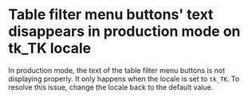 # Table filter menu buttons' text disappears in production mode on tk_TK locale

In production mode, the text of the table filter menu buttons is not displaying properly. It only happens when the locale is set to `tk_TK`. To resolve this issue, change the locale back to the default value.
